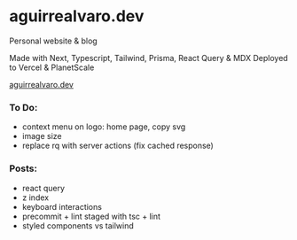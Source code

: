 # aguirrealvaro.dev

Personal website & blog

Made with Next, Typescript, Tailwind, Prisma, React Query & MDX
Deployed to Vercel & PlanetScale

[aguirrealvaro.dev](https://aguirrealvaro.dev)

### To Do:

- context menu on logo: home page, copy svg
- image size
- replace rq with server actions (fix cached response)

### Posts:

- react query
- z index
- keyboard interactions
- precommit + lint staged with tsc + lint
- styled components vs tailwind
